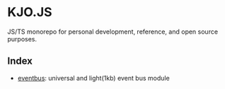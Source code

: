 # KJO.JS

JS/TS monorepo for personal development, reference, and open source purposes.

## Index

- [eventbus](./packages/eventbus/): universal and light(1kb) event bus module
